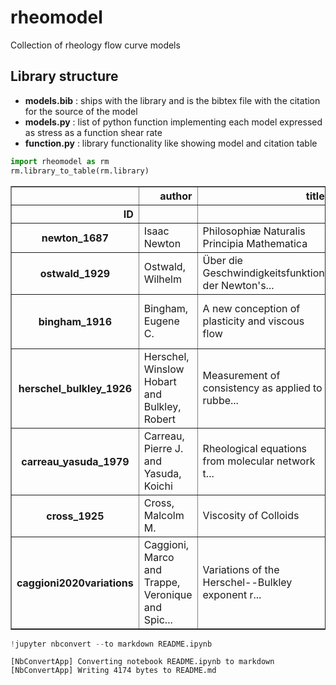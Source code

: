# rheomodel

Collection of rheology flow curve models

## Library structure

* **models.bib** : ships with the library and is the bibtex file with the citation for the source of the model
* **models.py** : list of python function implementing each model expressed as stress as a function shear rate
* **function.py** : library functionality like showing model and citation table


```python
import rheomodel as rm
rm.library_to_table(rm.library)
```




<div>
<style scoped>
    .dataframe tbody tr th:only-of-type {
        vertical-align: middle;
    }

    .dataframe tbody tr th {
        vertical-align: top;
    }

    .dataframe thead th {
        text-align: right;
    }
</style>
<table border="1" class="dataframe">
  <thead>
    <tr style="text-align: right;">
      <th></th>
      <th>author</th>
      <th>title</th>
      <th>publisher</th>
      <th>year</th>
      <th>address</th>
      <th>journal</th>
      <th>volume</th>
      <th>number</th>
      <th>pages</th>
    </tr>
    <tr>
      <th>ID</th>
      <th></th>
      <th></th>
      <th></th>
      <th></th>
      <th></th>
      <th></th>
      <th></th>
      <th></th>
      <th></th>
    </tr>
  </thead>
  <tbody>
    <tr>
      <th>newton_1687</th>
      <td>Isaac Newton</td>
      <td>Philosophiæ Naturalis Principia Mathematica</td>
      <td>Josephi Streater</td>
      <td>1687</td>
      <td>London</td>
      <td>NaN</td>
      <td>NaN</td>
      <td>NaN</td>
      <td>NaN</td>
    </tr>
    <tr>
      <th>ostwald_1929</th>
      <td>Ostwald, Wilhelm</td>
      <td>Über die Geschwindigkeitsfunktion der Newton's...</td>
      <td>Walter de Gruyter</td>
      <td>1929</td>
      <td>NaN</td>
      <td>Zeitschrift für physikalische Chemie</td>
      <td>102</td>
      <td>1</td>
      <td>64--79</td>
    </tr>
    <tr>
      <th>bingham_1916</th>
      <td>Bingham, Eugene C.</td>
      <td>A new conception of plasticity and viscous flow</td>
      <td>Elsevier</td>
      <td>1916</td>
      <td>NaN</td>
      <td>The Journal of the Franklin Institute</td>
      <td>181</td>
      <td>6</td>
      <td>543--552</td>
    </tr>
    <tr>
      <th>herschel_bulkley_1926</th>
      <td>Herschel, Winslow Hobart and Bulkley, Robert</td>
      <td>Measurement of consistency as applied to rubbe...</td>
      <td>American Society for Testing and Materials</td>
      <td>1926</td>
      <td>NaN</td>
      <td>Proceedings of the American Society for Testin...</td>
      <td>26</td>
      <td>2</td>
      <td>621--633</td>
    </tr>
    <tr>
      <th>carreau_yasuda_1979</th>
      <td>Carreau, Pierre J. and Yasuda, Koichi</td>
      <td>Rheological equations from molecular network t...</td>
      <td>Wiley</td>
      <td>1979</td>
      <td>NaN</td>
      <td>Journal of Polymer Science</td>
      <td>11</td>
      <td>2</td>
      <td>371--388</td>
    </tr>
    <tr>
      <th>cross_1925</th>
      <td>Cross, Malcolm M.</td>
      <td>Viscosity of Colloids</td>
      <td>ACS Publications</td>
      <td>1925</td>
      <td>NaN</td>
      <td>The Journal of Physical Chemistry</td>
      <td>29</td>
      <td>11</td>
      <td>1409--1426</td>
    </tr>
    <tr>
      <th>caggioni2020variations</th>
      <td>Caggioni, Marco and Trappe, Veronique and Spic...</td>
      <td>Variations of the Herschel--Bulkley exponent r...</td>
      <td>AIP Publishing</td>
      <td>2020</td>
      <td>NaN</td>
      <td>Journal of Rheology</td>
      <td>64</td>
      <td>2</td>
      <td>413--422</td>
    </tr>
  </tbody>
</table>
</div>




```python
!jupyter nbconvert --to markdown README.ipynb
```

    [NbConvertApp] Converting notebook README.ipynb to markdown
    [NbConvertApp] Writing 4174 bytes to README.md
    


```python

```
